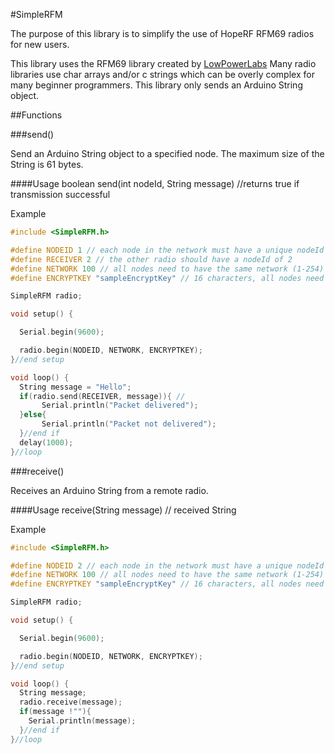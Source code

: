 #SimpleRFM

The purpose of this library is to simplify the use of HopeRF RFM69 radios for new users. 

This library uses the RFM69 library created by [LowPowerLabs](https://github.com/LowPowerLab/RFM69)
Many radio libraries use char arrays and/or c strings which can be overly complex for many beginner programmers.
This library only sends an Arduino String object.

##Functions

###send()

Send an Arduino String object to a specified node. The maximum size of the String is 61 bytes.

####Usage
boolean send(int nodeId, String message) //returns true if transmission successful

Example
```c++
#include <SimpleRFM.h>

#define NODEID 1 // each node in the network must have a unique nodeId (1-254)
#define RECEIVER 2 // the other radio should have a nodeId of 2
#define NETWORK 100 // all nodes need to have the same network (1-254)
#define ENCRYPTKEY "sampleEncryptKey" // 16 characters, all nodes need to have the same encryptKey

SimpleRFM radio;

void setup() {

  Serial.begin(9600);

  radio.begin(NODEID, NETWORK, ENCRYPTKEY);
}//end setup

void loop() {
  String message = "Hello";
  if(radio.send(RECEIVER, message)){ //
	   Serial.println("Packet delivered");
  }else{
	   Serial.println("Packet not delivered");
  }//end if
  delay(1000);
}//loop
```

###receive()

Receives an Arduino String from a remote radio.

####Usage
receive(String message) // received String

Example
```c++
#include <SimpleRFM.h>

#define NODEID 2 // each node in the network must have a unique nodeId (1-254)
#define NETWORK 100 // all nodes need to have the same network (1-254)
#define ENCRYPTKEY "sampleEncryptKey" // 16 characters, all nodes need to have the same encryptKey

SimpleRFM radio;

void setup() {

  Serial.begin(9600);

  radio.begin(NODEID, NETWORK, ENCRYPTKEY);
}//end setup

void loop() {
  String message;
  radio.receive(message);
  if(message !""){
    Serial.println(message);
  }//end if
}//loop
```
